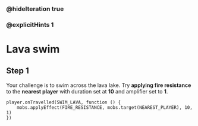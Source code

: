 
### @hideIteration true 
### @explicitHints 1


# Lava swim

## Step 1
Your challenge is to swim across the lava lake. Try **applying fire resistance** to the **nearest player** with duration set at **10** and amplifier set to **1**.



```ghost
player.onTravelled(SWIM_LAVA, function () {
    mobs.applyEffect(FIRE_RESISTANCE, mobs.target(NEAREST_PLAYER), 10, 1)
})
```